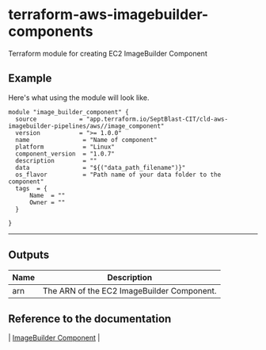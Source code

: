 # terraform-aws-imagebuilder-components

Terraform module for creating EC2 ImageBuilder Component

## Example

Here's what using the module will look like.

```hcl
module "image_builder_component" {
  source            = "app.terraform.io/SeptBlast-CIT/cld-aws-imagebuilder-pipelines/aws//image_component"
  version           = ">= 1.0.0"
  name               = "Name of component"
  platform           = "Linux"
  component_version  = "1.0.7"
  description        = ""
  data               = "${("data_path_filename")}"
  os_flavor          = "Path name of your data folder to the component"
  tags  = {
      Name  = ""
      Owner = ""
  }

}
```

---

## Outputs

| Name | Description                                |
| ---- | ------------------------------------------ |
| arn  | The ARN of the EC2 ImageBuilder Component. |

## Reference to the documentation

| <a href="https://registry.terraform.io/providers/hashicorp/aws/4.49.0/docs/resources/imagebuilder_component">ImageBuilder Component</a> |
